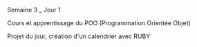 Semaine 3 _ Jour 1

Cours et apprentissage du POO (Programmation Orientée Objet)

Projet du jour, création d'un calendrier avec RUBY

